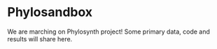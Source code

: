 # Phylosandbox
We are marching on Phylosynth project! Some primary data, code and results will share here.
